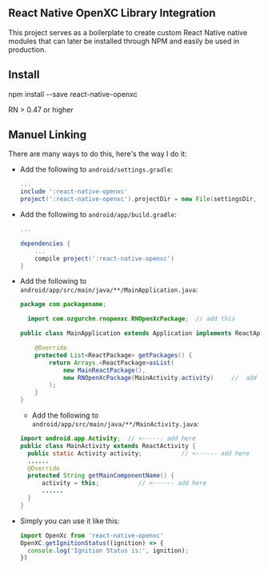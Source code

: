 ## React Native OpenXC Library Integration
This project serves as a boilerplate to create custom React Native native modules that can later be installed through NPM and easily be used in production.


## Install

  npm install --save react-native-openxc

  RN > 0.47 or higher

## Manuel Linking

There are many ways to do this, here's the way I do it:

* Add the following to `android/settings.gradle`:

    ```gradle
    ...
    include ':react-native-openxc'
    project(':react-native-openxc').projectDir = new File(settingsDir, '../node_modules/react-native-openxc/android')
    ```

* Add the following to `android/app/build.gradle`:
    ```gradle
    ...

    dependencies {
        ...
        compile project(':react-native-openxc')
    }
    ```
* Add the following to `android/app/src/main/java/**/MainApplication.java`:

    ```java
    package com.packagename;

      import com.ozgurchn.rnopenxc.RNOpenXcPackage;  // add this

    public class MainApplication extends Application implements ReactApplication {

        @Override
        protected List<ReactPackage> getPackages() {
            return Arrays.<ReactPackage>asList(
                new MainReactPackage(),
                new RNOpenXcPackage(MainActivity.activity)     //  add this line here
            );
        }
    }
    ```

  * Add the following to `android/app/src/main/java/**/MainActivity.java`:

  ```java
  import android.app.Activity;  // <------ add here
  public class MainActivity extends ReactActivity {
    public static Activity activity;           // <------ add here
    ......
    @Override
    protected String getMainComponentName() {
        activity = this;           // <------ add here
        ......
    }
  }
  ```

* Simply you can use it like this:

    ```javascript
    import OpenXc from 'react-native-openxc'
    OpenXC.getIgnitionStatus((ignition) => {
      console.log('Ignition Status is:', ignition);
    })
    ```
